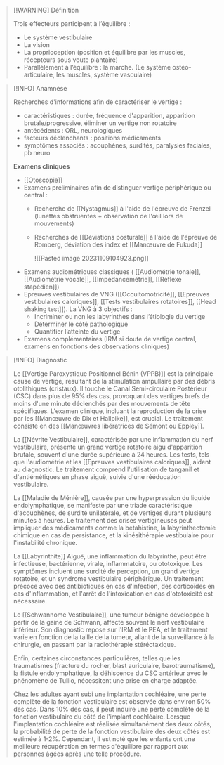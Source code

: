 >[!WARNING] Définition
>
>Trois effecteurs participent à l’équilibre : 
>- Le système vestibulaire   
>- La vision 
>- La proprioception (position et équilibre par les muscles, récepteurs sous voute plantaire)
>- Parallèlement à l’équilibre : la marche. (Le système ostéo-articulaire, les muscles, système vasculaire)

>[!INFO] Anamnèse
>
>Recherches d'informations afin de caractériser le vertige :
>
>- caractéristiques : durée, fréquence d'apparition, apparition brutale/progressive, éliminer un vertige non rotatoire
>- antécédents : ORL, neurologiques
>- facteurs déclenchants : positions médicaments
>- symptômes associés : acouphènes, surdités, paralysies faciales, pb neuro
>
>**Examens cliniques**
>
>- [[Otoscopie]]
>- Examens préliminaires afin de distinguer vertige périphérique ou central : 
>	- Recherche de [[Nystagmus]] à l'aide de l'épreuve de Frenzel (lunettes obstruentes + observation  de l'œil lors de mouvements)
>	- Recherches de [[Déviations posturale]] à l'aide de l'épreuve de Romberg, déviation des index et [[Manœuvre de Fukuda]]
>	  
>	  ![[Pasted image 20231109104923.png]]
>- Examens audiométriques classiques ( [[Audiométrie tonale]], [[Audiométrie vocale]], [[Impédancemétrie]], [[Réflexe stapédien]])
>- Epreuves vestibulaires de VNG  ([[Occultomotricité]], [[Epreuves vestibulaires caloriques]], [[Tests vestibulaires rotatoires]], [[Head shaking test]]). La VNG à 3 objectifs :
>	- Incriminer ou non les labyrinthes dans l’étiologie du vertige  
>	- Déterminer le côté pathologique
>	- Quantifier l’atteinte du vertige
>- Examens  complémentaires (IRM si doute de vertige central, examens en fonctions des observations cliniques)

>[!INFO] Diagnostic
>
>Le [[Vertige Paroxystique Positionnel Bénin (VPPB)]] est la principale cause de vertige, résultant de la stimulation ampullaire par des débris otolithiques (cristaux). Il touche le Canal Semi-circulaire Postérieur (CSC) dans plus de 95% des cas, provoquant des vertiges brefs de moins d'une minute déclenchés par des mouvements de tête spécifiques. L'examen clinique, incluant la reproduction de la crise par les [[Manœuvre de Dix et Hallpike]], est crucial. Le traitement consiste en des [[Manœuvres libératrices de Sémont ou Eppley]].
>
>La [[Névrite Vestibulaire]], caractérisée par une inflammation du nerf vestibulaire, présente un grand vertige rotatoire aigu d'apparition brutale, souvent d'une durée supérieure à 24 heures. Les tests, tels que l'audiométrie et les [[Epreuves vestibulaires caloriques]], aident au diagnostic. Le traitement comprend l'utilisation de tanganil et d'antiémétiques en phase aiguë, suivie d'une rééducation vestibulaire.
>
>La [[Maladie de Ménière]], causée par une hyperpression du liquide endolymphatique, se manifeste par une triade caractéristique d'acouphènes, de surdité unilatérale, et de vertiges durant plusieurs minutes à heures. Le traitement des crises vertigineuses peut impliquer des médicaments comme la betahistine, la labyrinthectomie chimique en cas de persistance, et la kinésithérapie vestibulaire pour l'instabilité chronique.
>
>La [[Labyrinthite]] Aiguë, une inflammation du labyrinthe, peut être infectieuse, bactérienne, virale, inflammatoire, ou ototoxique. Les symptômes incluent une surdité de perception, un grand vertige rotatoire, et un syndrome vestibulaire périphérique. Un traitement précoce avec des antibiotiques en cas d'infection, des corticoïdes en cas d'inflammation, et l'arrêt de l'intoxication en cas d'ototoxicité est nécessaire.
>
>Le [[Schwannome Vestibulaire]], une tumeur bénigne développée à partir de la gaine de Schwann, affecte souvent le nerf vestibulaire inférieur. Son diagnostic repose sur l'IRM et le PEA, et le traitement varie en fonction de la taille de la tumeur, allant de la surveillance à la chirurgie, en passant par la radiothérapie stéréotaxique.
>
>Enfin, certaines circonstances particulières, telles que les traumatismes (fracture du rocher, blast auriculaire, barotraumatisme), la fistule endolymphatique, la déhiscence du CSC antérieur avec le phénomène de Tullio, nécessitent une prise en charge adaptée.
>
>Chez les adultes ayant subi une implantation cochléaire, une perte complète de la fonction vestibulaire est observée dans environ 50% des cas. Dans 10% des cas, il peut induire une perte complète de la fonction vestibulaire du côté de l'implant cochléaire. Lorsque l'implantation cochléaire est réalisée simultanément des deux côtés, la probabilité de perte de la fonction vestibulaire des deux côtés est estimée à 1-2%.
> Cependant, il est noté que les enfants ont une meilleure récupération en termes d'équilibre par rapport aux personnes âgées après une telle procédure. 


